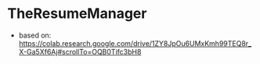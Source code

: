 # TheResumeManager

- based on:  https://colab.research.google.com/drive/1ZY8JpOu6UMxKmh99TEQ8r_X-Ga5Xf6Aj#scrollTo=OQB0Tifc3bH8

